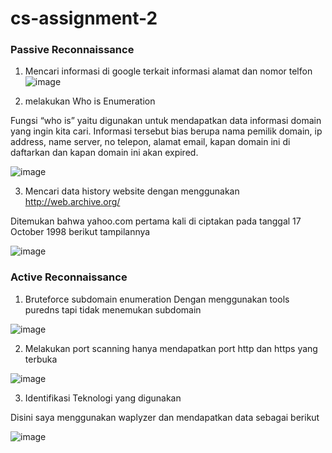 # cs-assignment-2
### Passive Reconnaissance

1. Mencari informasi di google terkait informasi alamat dan nomor telfon
![image](https://user-images.githubusercontent.com/6330046/185906824-f33f6aab-aefd-4c6d-aec9-1c7ad013c01e.png)

2. melakukan Who is Enumeration

Fungsi “who is” yaitu digunakan untuk mendapatkan data informasi domain yang ingin kita cari. Informasi tersebut bias berupa nama pemilik domain, ip address, name server, no telepon, alamat email, kapan domain ini di daftarkan dan kapan domain ini akan expired.

![image](https://user-images.githubusercontent.com/6330046/185908365-4afe10ba-e506-4c8a-bc0b-444b4cbcf240.png)

3. Mencari data  history website dengan menggunakan http://web.archive.org/

Ditemukan bahwa yahoo.com pertama kali di ciptakan pada tanggal 17 October 1998 berikut tampilannya

![image](https://user-images.githubusercontent.com/6330046/185913939-5416bbd5-7c95-4200-b3e6-f57868cdb3a7.png)

### Active Reconnaissance

1. Bruteforce subdomain enumeration 
Dengan menggunakan tools puredns tapi tidak menemukan subdomain 

![image](https://user-images.githubusercontent.com/6330046/185918136-4c8566d1-2754-445e-a7f5-372a4f8f1d5b.png)

2. Melakukan port scanning
hanya mendapatkan port http dan https yang terbuka

![image](https://user-images.githubusercontent.com/6330046/185929876-1198a6d6-567f-4214-a10c-0428814c2261.png)

3. Identifikasi Teknologi yang digunakan

Disini saya menggunakan waplyzer dan mendapatkan data sebagai berikut

![image](https://user-images.githubusercontent.com/6330046/185930351-721839d2-8ba4-4ae1-b6e8-029bf3e08f35.png)
